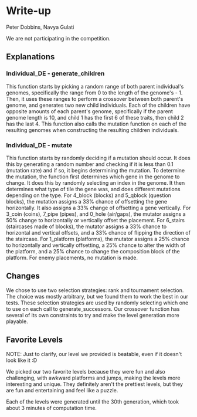 # Write-up

Peter Dobbins, Navya Gulati

We are not participating in the competition.

## Explanations

### Individual_DE - generate_children

This function starts by picking a random range of both parent individual's genomes,
specifically the range from 0 to the length of the genome's - 1.
Then, it uses these ranges to perform a crossover between both parent's genome, and
generates two new child individuals.
Each of the children have opposite amounts of each parent's genome, specifically
if the parent genome length is 10, and child 1 has the first 6 of these traits,
then child 2 has the last 4.
This function also calls the mutation function on each of the resulting genomes when
constructing the resulting children individuals.

### Individual_DE - mutate

This function starts by randomly deciding if a mutation should occur.
It does this by generating a random number and checking if it is less than 0.1 (mutation rate)
and if so, it begins determining the mutation.
To determine the mutation, the function first determines which gene in the genome to change.
It does this by randomly selecting an index in the genome.
It then determines what type of tile the gene was, and does different mutations depending on the type.
For 4_block (blocks) and 5_qblock (question blocks), the mutation assigns a 33% chance of offsetting the gene horizontally.
It also assigns a 33% change of offsetting a gene vertically.
For 3_coin (coins), 7_pipe (pipes), and 0_hole (air/gaps), the mutator assigns a 50% change to horizontally or vertically offset the placement.
For 6_stairs (staircases made of blocks), the mutator assigns a 33% chance to horizontal and vertical offsets, and a 33% chance of flipping the direction of the staircase.
For 1_platform (platforms), the mutator assigns a 25% chance to horizontally and vertically offsetting, a 25% chance to alter the width of the platform, and a 25% chance to change the composition block of the platform.
For enemy placements, no mutation is made.

## Changes

We chose to use two selection strategies: rank and tournament selection.
The choice was mostly arbitrary, but we found them to work the best in our tests.
These selection strategies are used by randomly selecting which one to use on each call to generate_successors. Our crossover function has several of its own constraints to try and make the level generation more playable.

## Favorite Levels

NOTE: Just to clarify, our level we provided is beatable, even if it doesn't look like it :D

We picked our two favorite levels because they were fun and also challenging, with awkward platforms and jumps, making the levels more interesting and unique.
They definitely aren't the prettiest levels, but they are fun and entertaining and feel like a puzzle.

Each of the levels were generated until the 30th generation, which took about 3 minutes of computation time.
